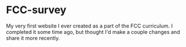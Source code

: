 # FCC-survey

My very first website I ever created as a part of the FCC curriculum. I completed it some time ago, but thought I'd make a couple changes and share it more recently.

